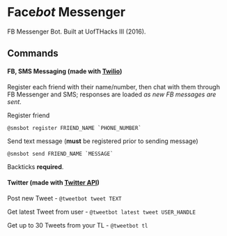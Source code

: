 # Face*bot* Messenger
FB Messenger Bot. Built at UofTHacks III (2016).

## Commands

#### FB, SMS Messaging (made with [Twilio](https://www.twilio.com))

Register each friend with their name/number, then chat with them through FB Messenger and SMS; responses are loaded *as new FB messages are sent*.

Register friend

``` @smsbot register FRIEND_NAME `PHONE_NUMBER` ```

Send text message (__must__ be registered prior to sending message)

``` @smsbot send FRIEND_NAME `MESSAGE` ```

Backticks __required__.

#### Twitter (made with [Twitter API](https://www.npmjs.com/package/twitter))

Post new Tweet - `@tweetbot tweet TEXT`

Get latest Tweet from user - `@tweetbot latest tweet USER_HANDLE`

Get up to 30 Tweets from your TL - `@tweetbot tl`
